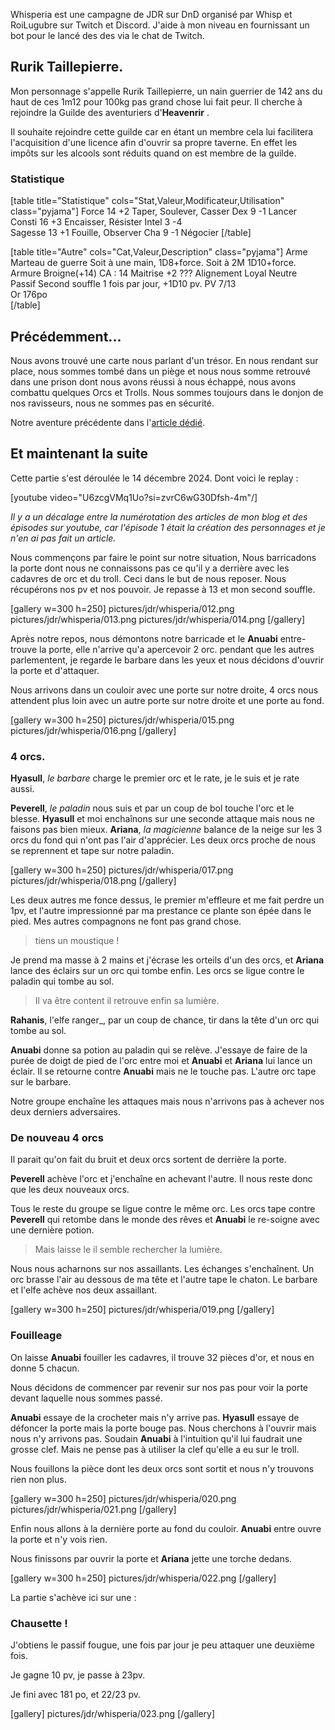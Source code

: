 
Whisperia est une campagne de JDR sur DnD organisé par Whisp et RoiLugubre sur Twitch et Discord. 
J'aide à mon niveau en fournissant un bot pour le lancé des des via le chat de Twitch.

## Rurik Taillepierre.

Mon personnage s'appelle Rurik Taillepierre, un nain guerrier de 142 ans 
du haut de ces 1m12 pour 100kg pas grand chose lui fait peur. 
Il cherche à rejoindre la Guilde des aventuriers d'__Heavenrir__ .

Il souhaite rejoindre cette guilde car en étant un membre cela 
lui facilitera l'acquisition d'une licence afin d'ouvrir sa propre taverne. 
En effet les impôts sur les alcools sont réduits quand on est membre de la guilde.

### Statistique

[table title="Statistique" cols="Stat,Valeur,Modificateur,Utilisation" class="pyjama"]
Force	14	+2	Taper, Soulever, Casser
Dex	9	-1	Lancer
Consti	16	+3	Encaisser, Résister
Intel	3	-4	 
Sagesse	13	+1	Fouille, Observer
Cha	9	-1	Négocier
[/table]

[table title="Autre" cols="Cat,Valeur,Description" class="pyjama"]
Arme	Marteau de guerre	Soit à une main, 1D8+force. Soit à 2M 1D10+force.
Armure	Broigne(+14)	CA : 14
Maitrise	+2	???
Alignement	Loyal Neutre	 
Passif	Second souffle	1 fois par jour, +1D10 pv.
PV	7/13	 
Or	176po	 
[/table]

## Précédemment...

Nous avons trouvé une carte nous parlant d'un trésor. En nous rendant sur place, nous sommes tombé dans un piège
et nous nous somme retrouvé dans une prison dont nous avons réussi à nous échappé, nous avons combattu quelques Orcs et Trolls. 
Nous sommes toujours dans le donjon de nos ravisseurs, nous ne sommes pas en sécurité. 

Notre aventure précédente dans l'[article dédié](2024/whisperia-1-evasion-d-une-gaule.html). 

## Et maintenant la suite

Cette partie s'est déroulée le 14 décembre 2024. Dont voici le replay :

[youtube video="U6zcgVMq1Uo?si=zvrC6wG30Dfsh-4m"/]

*Il y a un décalage entre la numérotation des articles de mon blog et des épisodes sur youtube, car l'épisode 1 était la création des personnages et je n'en ai pas fait un article.*

Nous commençons par faire le point sur notre situation, 
Nous barricadons la porte dont nous ne connaissons pas ce qu'il y a derrière avec les cadavres de orc et du troll. Ceci dans le but de nous reposer.
Nous récupérons nos pv et nos pouvoir. Je repasse à 13 et mon second souffle. 

[gallery w=300 h=250]
pictures/jdr/whisperia/012.png
pictures/jdr/whisperia/013.png
pictures/jdr/whisperia/014.png
[/gallery]

Après notre repos, nous démontons notre barricade et le __Anuabi__ entre-trouve la porte, elle n'arrive qu'a apercevoir 2 orc. 
pendant que les autres parlementent, je regarde le barbare dans les yeux et nous décidons d'ouvrir la porte et d'attaquer.

Nous arrivons dans un couloir avec une porte sur notre droite, 4 orcs nous attendent plus loin avec un autre porte sur notre droite et une porte au fond.

[gallery w=300 h=250]
pictures/jdr/whisperia/015.png
pictures/jdr/whisperia/016.png
[/gallery]

### 4 orcs.

__Hyasull__, _le barbare_ charge le premier orc et le rate, je le suis et je rate aussi. 

__Peverell__, _le paladin_ nous suis et par un coup de bol touche l'orc et le blesse.
__Hyasull__ et moi enchaînons sur une seconde attaque mais nous ne faisons pas bien mieux. 
__Ariana__, _la magicienne_ balance de la neige sur les 3 orcs du fond qui n'ont pas l'air d'apprécier.
Les deux orcs proche de nous se reprennent et tape sur notre paladin. 

[gallery w=300 h=250]
pictures/jdr/whisperia/017.png
pictures/jdr/whisperia/018.png
[/gallery]


Les deux autres me fonce dessus, le premier m'effleure et me fait perdre un 1pv, et l'autre impressionné par ma prestance ce plante son épée dans le pied. 
Mes autres compagnons ne font pas grand chose.

> tiens un moustique !

Je prend ma masse à 2 mains et j'écrase les orteils d'un des orcs, et __Ariana__ lance des éclairs sur un orc qui tombe enfin. Les orcs se ligue contre le paladin qui tombe au sol.

> Il va être content il retrouve enfin sa lumière.

__Rahanis__, l'elfe ranger_, par un coup de chance, tir dans la tête d'un orc qui tombe au sol. 

__Anuabi__ donne sa potion au paladin qui se relève. J'essaye de faire de la purée de doigt de pied de l'orc entre moi et __Anuabi__ et __Ariana__ lui lance un éclair. 
Il se retourne contre __Anuabi__ mais ne le touche pas. L'autre orc tape sur le barbare.

Notre groupe enchaîne les attaques mais nous n'arrivons pas à achever nos deux derniers adversaires. 

### De nouveau 4 orcs

Il parait qu'on fait du bruit et deux orcs sortent de derrière la porte. 

__Peverell__ achève l'orc et j'enchaîne en achevant l'autre. Il nous reste donc que les deux nouveaux orcs.

Tous le reste du groupe se ligue contre le même orc. 
Les orcs tape contre __Peverell__ qui retombe dans le monde des rêves et __Anuabi__ le re-soigne avec une dernière potion. 

> Mais laisse le il semble rechercher la lumière.

Nous nous acharnons sur nos assaillants. Les échanges s'enchaînent. 
Un orc brasse l'air au dessous de ma tête et l'autre tape le chaton. Le barbare et l'elfe achève nos deux assaillant. 

[gallery w=300 h=250]
pictures/jdr/whisperia/019.png
[/gallery]

### Fouilleage

On laisse __Anuabi__ fouiller les cadavres, il trouve 32 pièces d'or, et nous en donne 5 chacun. 

Nous décidons de commencer par revenir sur nos pas pour voir la porte devant laquelle nous sommes passé. 

__Anuabi__ essaye de la crocheter mais n'y arrive pas. 
__Hyasull__ essaye de défoncer la porte mais la porte bouge pas.
Nous cherchons à l'ouvrir mais nous n'y arrivons pas. 
Soudain __Anuabi__ à l'intuition qu'il lui faudrait une grosse clef. Mais ne pense pas à utiliser la clef qu'elle a eu sur le troll.

Nous fouillons la pièce dont les deux orcs sont sortit et nous n'y trouvons rien non plus. 

[gallery w=300 h=250]
pictures/jdr/whisperia/020.png
pictures/jdr/whisperia/021.png
[/gallery]


Enfin nous allons à la dernière porte au fond du couloir. __Anuabi__ entre ouvre la porte et n'y vois rien. 

Nous finissons par ouvrir la porte et __Ariana__ jette une torche dedans. 

[gallery w=300 h=250]
pictures/jdr/whisperia/022.png
[/gallery]

La partie s'achève ici sur une :

### Chausette !

J'obtiens le passif fougue, une fois par jour je peu attaquer une deuxième fois.

Je gagne 10 pv, je passe à 23pv.

Je fini avec 181 po, et 22/23 pv.

[gallery]
pictures/jdr/whisperia/023.png
[/gallery]
